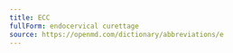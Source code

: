 ```yaml
---
title: ECC
fullForm: endocervical curettage
source: https://openmd.com/dictionary/abbreviations/e
---
```

